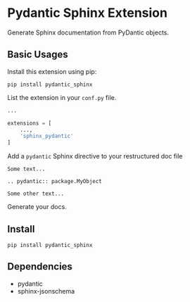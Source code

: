 # Pydantic Sphinx Extension

Generate Sphinx documentation from PyDantic objects.

## Basic Usages

Install this extension using pip:
```
pip install pydantic_sphinx
```

List the extension in your `conf.py` file.
```python
...

extensions = [
    ...,
    'sphinx_pydantic'
]

```

Add a `pydantic` Sphinx directive to your restructured doc file 
```
Some text...

.. pydantic:: package.MyObject

Some other text...
```

Generate your docs.

## Install
```
pip install pydantic_sphinx
```

## Dependencies

* pydantic
* sphinx-jsonschema